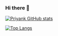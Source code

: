 ### Hi there 👋

[![Priyank GitHub stats](https://github-readme-stats.vercel.app/api?username=ppatel08)](https://github.com/ppatel08/github-readme-stats)

[![Top Langs](https://github-readme-stats.vercel.app/api/top-langs/?username=ppate08)](https://github.com/ppatel08/github-readme-stats)

<!--
**ppatel08/ppatel08** is a ✨ _special_ ✨ repository because its `README.md` (this file) appears on your GitHub profile.

Here are some ideas to get you started:

- 🔭 I’m currently working on ...
- 🌱 I’m currently learning ...
- 👯 I’m looking to collaborate on ...
- 🤔 I’m looking for help with ...
- 💬 Ask me about ...
- 📫 How to reach me: ...
- 😄 Pronouns: ...
- ⚡ Fun fact: ...
-->
